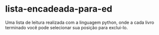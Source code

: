 # lista-encadeada-para-ed
Uma lista de leitura realizada com a linguagem python, onde a cada livro terminado você pode selecionar sua posição para exclui-lo.

